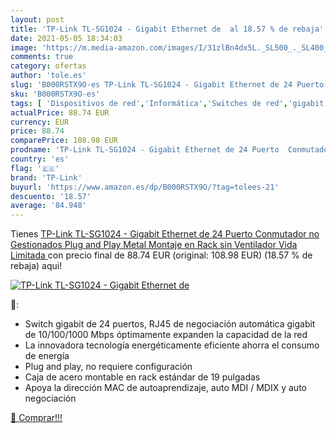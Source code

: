 ```yaml
---
layout: post
title: 'TP-Link TL-SG1024 - Gigabit Ethernet de  al 18.57 % de rebaja'
date: 2021-05-05 18:34:03
image: 'https://m.media-amazon.com/images/I/31zlBn4dx5L._SL500_._SL400_.jpg'
comments: true
category: ofertas
author: 'tole.es'
slug: 'B000RSTX9O-es TP-Link TL-SG1024 - Gigabit Ethernet de 24 Puerto...'
sku: 'B000RSTX9O-es'
tags: [ 'Dispositivos de red','Informática','Switches de red','gigabit','tp-link', ]
actualPrice: 88.74 EUR
currency: EUR
price: 88.74
comparePrice: 108.98 EUR
prodname: 'TP-Link TL-SG1024 - Gigabit Ethernet de 24 Puerto  Conmutador no Gestionados  Plug and Play  Metal  Montaje en Rack  sin Ventilador  Vida Limitada '
country: 'es'
flag: '🇪🇸'
brand: 'TP-Link'
buyurl: 'https://www.amazon.es/dp/B000RSTX9O/?tag=tolees-21'
descuento: '18.57'
average: '84.948'
---
```


Tienes [TP-Link TL-SG1024 - Gigabit Ethernet de 24 Puerto  Conmutador no Gestionados  Plug and Play  Metal  Montaje en Rack  sin Ventilador  Vida Limitada ](https://www.amazon.es/dp/B000RSTX9O/?tag=tolees-21) con precio final de  88.74 EUR (original: 108.98 EUR) (18.57 %  de rebaja) aqui!

[![TP-Link TL-SG1024 - Gigabit Ethernet de ](https://m.media-amazon.com/images/I/31zlBn4dx5L._SL500_._SL400_.jpg)](https://www.amazon.es/dp/B000RSTX9O/?tag=tolees-21)

🔎:

- Switch gigabit de 24 puertos, RJ45 de negociación automática gigabit de 10/100/1000 Mbps óptimamente expanden la capacidad de la red
- La innovadora tecnología energéticamente eficiente ahorra el consumo de energía
- Plug and play, no requiere configuración
- Caja de acero montable en rack estándar de 19 pulgadas
- Apoya la dirección MAC de autoaprendizaje, auto MDI / MDIX y auto negociación

[🛒 Comprar!!!](https://www.amazon.es/dp/B000RSTX9O/?tag=tolees-21)
